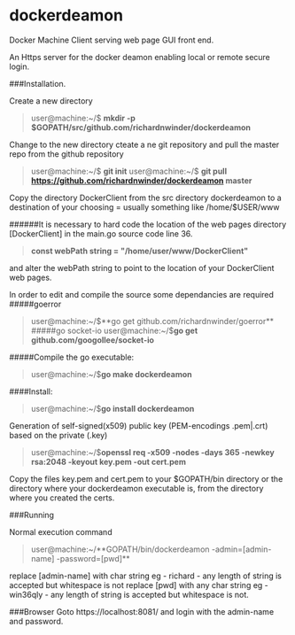 # dockerdeamon
Docker Machine Client serving web page GUI front end.

An Https server for the docker deamon enabling local or remote secure login.

###Installation.

Create a new directory
>user@machine:~/$ **mkdir -p $GOPATH/src/github.com/richardnwinder/dockerdeamon**

Change to the new directory cteate a ne git repository and pull the master repo from the github repository
>user@machine:~/$ **git init**
>user@machine:~/$ **git pull https://github.com/richardnwinder/dockerdeamon master**

Copy the directory DockerClient from the src directory dockerdeamon to a destination of your choosing = usually something like /home/$USER/www

######It is necessary to hard code the location of the web pages directory [DockerClient] in the main.go source code line 36.

>**const webPath string = "/home/user/www/DockerClient"**

and alter the webPath string to point to the location of your DockerClient web pages.

In order to edit and compile the source some dependancies are required
#####goerror
>user@machine:~/$**go get github.com/richardnwinder/goerror**
#####go socket-io
>user@machine:~/$**go get github.com/googollee/socket-io**

#####Compile the go executable:
>user@machine:~/$**go make dockerdeamon**

####Install:
>user@machine:~/$**go install dockerdeamon**

Generation of self-signed(x509) public key (PEM-encodings .pem|.crt) based on the private (.key)
>user@machine:~/$**openssl req -x509 -nodes -days 365 -newkey rsa:2048 -keyout key.pem -out cert.pem**

Copy the files key.pem and cert.pem to your $GOPATH/bin directory or the directory where your dockerdeamon executable is, from the directory where you created the certs.

###Running

Normal execution command
>user@machine:~/$**$GOPATH/bin/dockerdeamon -admin=[admin-name] -password=[pwd]**

replace [admin-name] with char string eg - richard - any length of string is accepted but whitespace is not
replace [pwd] with any char string eg - win36qly - any length of string is accepted but whitespace is not.

###Browser
Goto https://localhost:8081/ and login with the admin-name and password.

